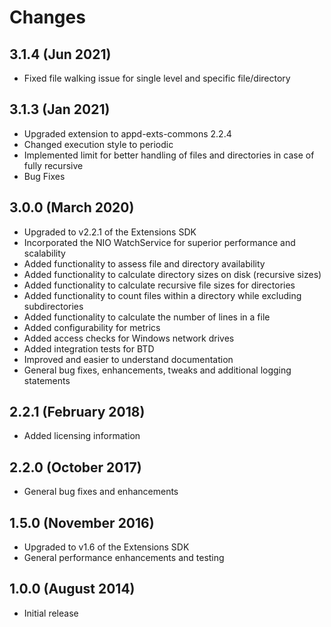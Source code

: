 Changes
=======

## 3.1.4 (Jun 2021)
* Fixed file walking issue for single level and specific file/directory

## 3.1.3 (Jan 2021)
* Upgraded extension to appd-exts-commons 2.2.4
* Changed execution style to periodic
* Implemented limit for better handling of files and directories in case of fully recursive 
* Bug Fixes

## 3.0.0 (March 2020)
* Upgraded to v2.2.1 of the Extensions SDK
* Incorporated the NIO WatchService for superior performance and scalability
* Added functionality to assess file and directory availability
* Added functionality to calculate directory sizes on disk (recursive sizes)
* Added functionality to calculate recursive file sizes for directories
* Added functionality to count files within a directory while excluding subdirectories
* Added functionality to calculate the number of lines in a file
* Added configurability for metrics
* Added access checks for Windows network drives
* Added integration tests for BTD
* Improved and easier to understand documentation
* General bug fixes, enhancements, tweaks and additional logging statements

## 2.2.1 (February 2018)
* Added licensing information

## 2.2.0 (October 2017)
* General bug fixes and enhancements

## 1.5.0 (November 2016)
* Upgraded to v1.6 of the Extensions SDK
* General performance enhancements and testing 

## 1.0.0 (August 2014)
* Initial release